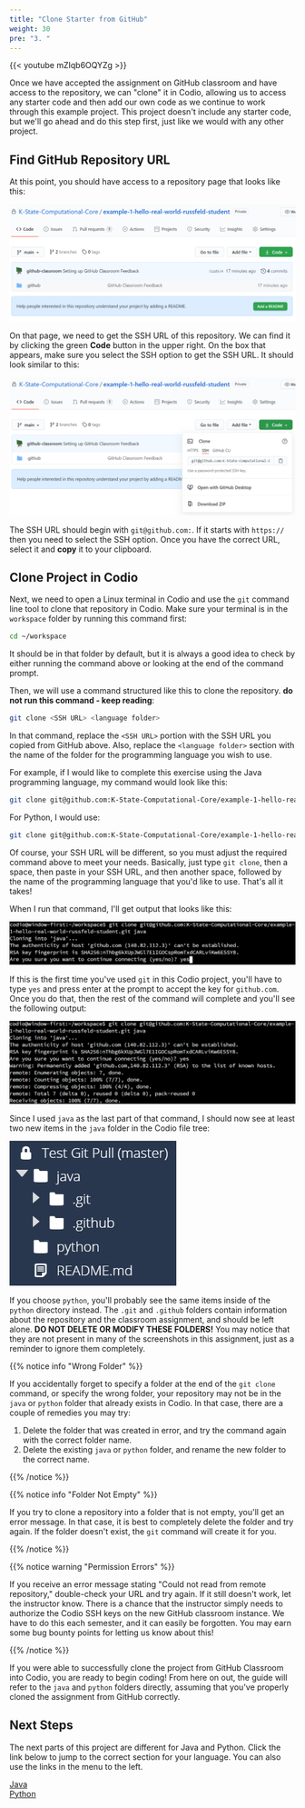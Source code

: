 ```yaml
---
title: "Clone Starter from GitHub"
weight: 30
pre: "3. "
---
```


{{< youtube mZIqb6OQYZg  >}}

Once we have accepted the assignment on GitHub classroom and have access to the repository, we can "clone" it in Codio, allowing us to access any starter code and then add our own code as we continue to work through this example project. This project doesn't include any starter code, but we'll go ahead and do this step first, just like we would with any other project.

## Find GitHub Repository URL

At this point, you should have access to a repository page that looks like this:

![GitHub Classroom Repository](/images/e1/32repo.png)

On that page, we need to get the SSH URL of this repository. We can find it by clicking the green **Code** button in the upper right. On the box that appears, make sure you select the SSH option to get the SSH URL. It should look similar to this:

![GitHub Classroom SSH URL](/images/e1/32sshurl.png)

The SSH URL should begin with `git@github.com:`. If it starts with `https://` then you need to select the SSH option. Once you have the correct URL, select it and **copy** it to your clipboard.

## Clone Project in Codio

Next, we need to open a Linux terminal in Codio and use the `git` command line tool to clone that repository in Codio. Make sure your terminal is in the `workspace` folder by running this command first:

```bash
cd ~/workspace
```

It should be in that folder by default, but it is always a good idea to check by either running the command above or looking at the end of the command prompt. 

Then, we will use a command structured like this to clone the repository. **do not run this command - keep reading**:

```bash
git clone <SSH URL> <language folder>
```

In that command, replace the `<SSH URL>` portion with the SSH URL you copied from GitHub above. Also, replace the `<language folder>` section with the name of the folder for the programming language you wish to use. 

For example, if I would like to complete this exercise using the Java programming language, my command would look like this:

```bash
git clone git@github.com:K-State-Computational-Core/example-1-hello-real-world-russfeld-student.git java
```

For Python, I would use:

```bash
git clone git@github.com:K-State-Computational-Core/example-1-hello-real-world-russfeld-student.git python
```

Of course, your SSH URL will be different, so you must adjust the required command above to meet your needs. Basically, just type `git clone`, then a space, then paste in your SSH URL, and then another space, followed by the name of the programming language that you'd like to use. That's all it takes!

When I run that command, I'll get output that looks like this:

![Git Clone Output](/images/e1/32clone.png)

If this is the first time you've used `git` in this Codio project, you'll have to type `yes` and press enter at the prompt to accept the key for `github.com`. Once you do that, then the rest of the command will complete and you'll see the following output:

![Git Clone Success](/images/e1/32clonedone.png)

Since I used `java` as the last part of that command, I should now see at least two new items in the `java` folder in the Codio file tree:

![Codio File Tree After Git](/images/e1/32filetree.png)

If you choose `python`, you'll probably see the same items inside of the `python` directory instead. The `.git` and `.github` folders contain information about the repository and the classroom assignment, and should be left alone. **DO NOT DELETE OR MODIFY THESE FOLDERS!** You may notice that they are not present in many of the screenshots in this assignment, just as a reminder to ignore them completely.

{{% notice info "Wrong Folder" %}}

If you accidentally forget to specify a folder at the end of the `git clone` command, or specify the wrong folder, your repository may not be in the `java` or `python` folder that already exists in Codio. In that case, there are a couple of remedies you may try:

1. Delete the folder that was created in error, and try the command again with the correct folder name.
2. Delete the existing `java` or `python` folder, and rename the new folder to the correct name. 

{{% /notice %}}

{{% notice info "Folder Not Empty" %}}

If you try to clone a repository into a folder that is not empty, you'll get an error message. In that case, it is best to completely delete the folder and try again. If the folder doesn't exist, the `git` command will create it for you.

{{% /notice %}}

{{% notice warning "Permission Errors" %}}

If you receive an error message stating "Could not read from remote repository," double-check your URL and try again. If it still doesn't work, let the instructor know. There is a chance that the instructor simply needs to authorize the Codio SSH keys on the new GitHub classroom instance. We have to do this each semester, and it can easily be forgotten. You may earn some bug bounty points for letting us know about this!

{{% /notice %}}

If you were able to successfully clone the project from GitHub Classroom into Codio, you are ready to begin coding! From here on out, the guide will refer to the `java` and `python` folders directly, assuming that you've properly cloned the assignment from GitHub correctly.

## Next Steps

The next parts of this project are different for Java and Python. Click the link below to jump to the correct section for your language. You can also use the links in the menu to the left. 

[Java](04-java/)  
[Python](04-python/)

